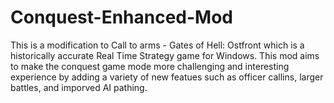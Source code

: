 # Conquest-Enhanced-Mod
This is a modification to Call to arms - Gates of Hell: Ostfront which is a historically accurate Real Time Strategy game for Windows. This mod aims to make the conquest game mode more challenging and interesting experience by adding a variety of new featues such as officer callins, larger battles, and imporved AI pathing. 
